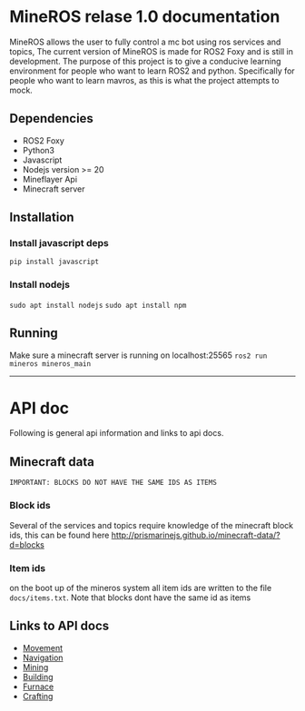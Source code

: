 # MineROS relase 1.0 documentation

MineROS allows the user to fully control a mc bot using ros services and topics, The current version of MineROS is made for ROS2 Foxy and is still in development. The purpose of this project is to give a conducive learning environment for people who want to learn ROS2 and python. Specifically for people who want to learn mavros, as this is what the project attempts to mock.

## Dependencies
- ROS2 Foxy
- Python3
- Javascript
- Nodejs version >= 20
- Mineflayer Api
- Minecraft server

## Installation

### Install javascript deps
``` pip install javascript ```

### Install nodejs
``` sudo apt install nodejs ```
``` sudo apt install npm ```

## Running
Make sure a minecraft server is running on localhost:25565
``` ros2 run mineros mineros_main ```

___
# API doc

Following is general api information and links to api docs.

## Minecraft data
```
IMPORTANT: BLOCKS DO NOT HAVE THE SAME IDS AS ITEMS
```

### Block ids
Several of the services and topics require knowledge of the minecraft block ids, this can be found here http://prismarinejs.github.io/minecraft-data/?d=blocks

### Item ids
on the boot up of the mineros system all item ids are written to the file ` docs/items.txt `. Note that blocks dont have the same id as items


## Links to API docs
- [Movement](docs/movement.md)
- [Navigation](docs/navigation.md)
- [Mining](docs/mining.md)
- [Building](docs/building.md)
- [Furnace](docs/furnace.md)
- [Crafting](docs/crafting.md)